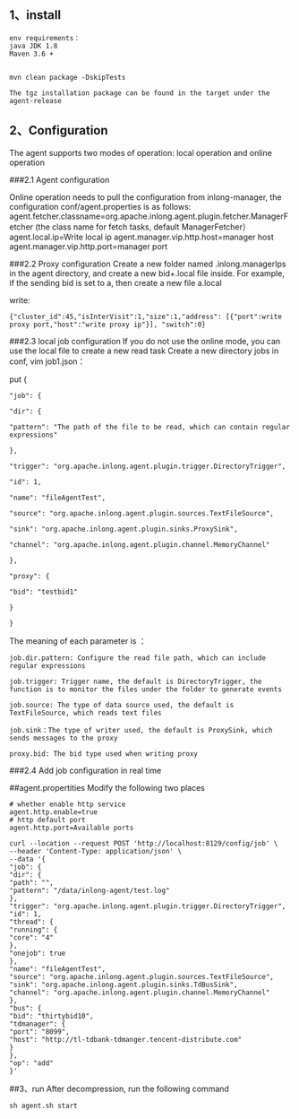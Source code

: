 
## 1、install

	env requirements：
	java JDK 1.8
	Maven 3.6 +
	
    
    mvn clean package -DskipTests

    The tgz installation package can be found in the target under the agent-release



## 2、Configuration
The agent supports two modes of operation: local operation and online operation


###2.1 Agent configuration

Online operation needs to pull the configuration from inlong-manager, the configuration conf/agent.properties is as follows:
agent.fetcher.classname=org.apache.inlong.agent.plugin.fetcher.ManagerFetcher (the class name for fetch tasks, default ManagerFetcher）
agent.local.ip=Write local ip
agent.manager.vip.http.host=manager host
agent.manager.vip.http.port=manager port

###2.2 Proxy configuration
Create a new folder named .inlong\.managerIps in the agent directory, and create a new bid+.local file inside. For example, if the sending bid is set to a, then create a new file a.local

write:

    {"cluster_id":45,"isInterVisit":1,"size":1,"address": [{"port":write proxy port,"host":"write proxy ip"}], "switch":0}

###2.3 local job configuration
If you do not use the online mode, you can use the local file to create a new read task
Create a new directory jobs in conf,
vim job1.json：

put
{

    "job": {
    
    "dir": {
    
    "pattern": "The path of the file to be read, which can contain regular expressions"
    
    },
    
    "trigger": "org.apache.inlong.agent.plugin.trigger.DirectoryTrigger",
    
    "id": 1,
    
    "name": "fileAgentTest",
    
    "source": "org.apache.inlong.agent.plugin.sources.TextFileSource",
    
    "sink": "org.apache.inlong.agent.plugin.sinks.ProxySink",
    
    "channel": "org.apache.inlong.agent.plugin.channel.MemoryChannel"
    
    },
    
    "proxy": {
    
    "bid": "testbid1"
    
    }
    
    }



The meaning of each parameter is ：

    job.dir.pattern: Configure the read file path, which can include regular expressions
    
    job.trigger: Trigger name, the default is DirectoryTrigger, the function is to monitor the files under the folder to generate events

    job.source: The type of data source used, the default is TextFileSource, which reads text files
    
    job.sink：The type of writer used, the default is ProxySink, which sends messages to the proxy

    proxy.bid: The bid type used when writing proxy

###2.4 Add job configuration in real time

##agent.propertities Modify the following two places

	# whether enable http service
	agent.http.enable=true
	# http default port
	agent.http.port=Available ports

    curl --location --request POST 'http://localhost:8129/config/job' \
    --header 'Content-Type: application/json' \
    --data '{
    "job": {
    "dir": {
    "path": "",
    "pattern": "/data/inlong-agent/test.log"
    },
    "trigger": "org.apache.inlong.agent.plugin.trigger.DirectoryTrigger",
    "id": 1,
    "thread": {
    "running": {
    "core": "4"
    },
    "onejob": true
    },
    "name": "fileAgentTest",
    "source": "org.apache.inlong.agent.plugin.sources.TextFileSource",
    "sink": "org.apache.inlong.agent.plugin.sinks.TdBusSink",
    "channel": "org.apache.inlong.agent.plugin.channel.MemoryChannel"
    },
    "bus": {
    "bid": "thirtybid10",
    "tdmanager": {
    "port": "8099",
    "host": "http://tl-tdbank-tdmanger.tencent-distribute.com"
    }
    },
    "op": "add"
    }'


##3、run
After decompression, run the following command

    sh agent.sh start
